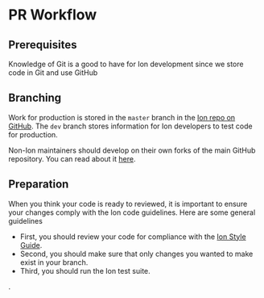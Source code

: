 # PR Workflow

## Prerequisites

Knowledge of Git is a good to have for Ion development since we store code in Git and use GitHub 

## Branching

Work for production is stored in the `master` branch in the [Ion repo on GitHub](https://github.com/tjcsl/ion).  The `dev` branch stores information for Ion developers to test code for production. 

Non-Ion maintainers should develop on their own forks of the main GitHub repository.  You can read about it [here](https://help.github.com/articles/fork-a-repo/).

## Preparation

When you think your code is ready to reviewed, it is important to ensure your changes comply with the Ion code guidelines.  Here are some general guidelines

* First, you should review your code for compliance with the [Ion Style Guide](style-guide.md).  
* Second, you should make sure that only changes you wanted to make exist in your branch.
* Third, you should run the Ion test suite.



. 

